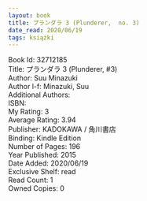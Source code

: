```yaml
---
layout: book
title: プランダラ 3 (Plunderer,  no. 3)
date_read: 2020/06/19
tags: książki
---
```


Book Id: 32712185<br />
Title: プランダラ 3 (Plunderer, #3)<br />
Author: Suu Minazuki<br />
Author l-f: Minazuki, Suu<br />
Additional Authors: <br />
ISBN: <br />
My Rating: 3<br />
Average Rating: 3.94<br />
Publisher: KADOKAWA / 角川書店<br />
Binding: Kindle Edition<br />
Number of Pages: 196<br />
Year Published: 2015<br />
Date Added: 2020/06/19<br />
Exclusive Shelf: read<br />
Read Count: 1<br />
Owned Copies: 0<br />


